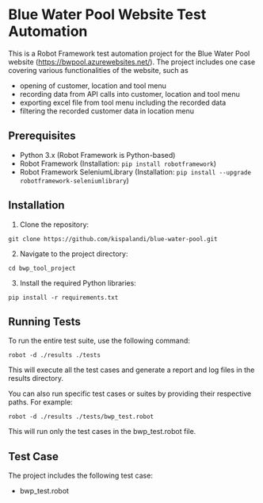 # Blue Water Pool Website Test Automation
This is a Robot Framework test automation project for the Blue Water Pool website (https://bwpool.azurewebsites.net/).
The project includes one case covering various functionalities of the website, such as 
- opening of customer, location and tool menu
- recording data from API calls into customer, location and tool menu
- exporting excel file from tool menu including the recorded data
- filtering the recorded customer data in location menu

## Prerequisites
- Python 3.x (Robot Framework is Python-based)
- Robot Framework (Installation: ```pip install robotframework```)
- Robot Framework SeleniumLibrary (Installation: ```pip install --upgrade robotframework-seleniumlibrary```)

## Installation
1. Clone the repository:
```
git clone https://github.com/kispalandi/blue-water-pool.git
```

2. Navigate to the project directory:
```
cd bwp_tool_project
```

3. Install the required Python libraries:
```
pip install -r requirements.txt
```

## Running Tests
To run the entire test suite, use the following command:

```
robot -d ./results ./tests
```

This will execute all the test cases and generate a report and log files in the results directory.

You can also run specific test cases or suites by providing their respective paths. For example:
```
robot -d ./results ./tests/bwp_test.robot
```

This will run only the test cases in the bwp_test.robot file.

## Test Case
The project includes the following test case:

- bwp_test.robot
